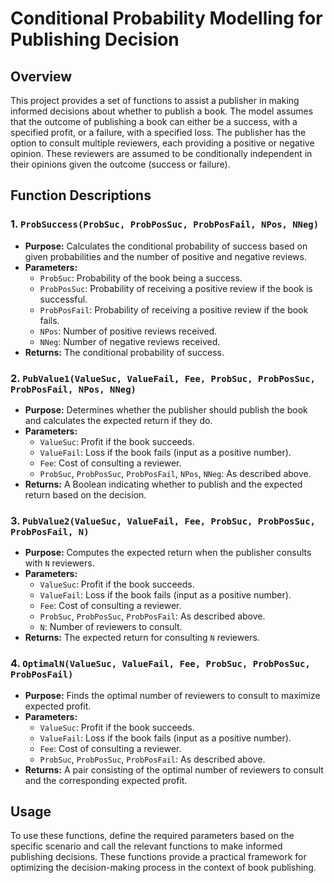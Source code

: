# Conditional Probability Modelling for Publishing Decision

## Overview

This project provides a set of functions to assist a publisher in making informed decisions about whether to publish a book. The model assumes that the outcome of publishing a book can either be a success, with a specified profit, or a failure, with a specified loss. The publisher has the option to consult multiple reviewers, each providing a positive or negative opinion. These reviewers are assumed to be conditionally independent in their opinions given the outcome (success or failure).

## Function Descriptions

### 1. `ProbSuccess(ProbSuc, ProbPosSuc, ProbPosFail, NPos, NNeg)`
- **Purpose:** Calculates the conditional probability of success based on given probabilities and the number of positive and negative reviews.
- **Parameters:**
  - `ProbSuc`: Probability of the book being a success.
  - `ProbPosSuc`: Probability of receiving a positive review if the book is successful.
  - `ProbPosFail`: Probability of receiving a positive review if the book fails.
  - `NPos`: Number of positive reviews received.
  - `NNeg`: Number of negative reviews received.
- **Returns:** The conditional probability of success.

### 2. `PubValue1(ValueSuc, ValueFail, Fee, ProbSuc, ProbPosSuc, ProbPosFail, NPos, NNeg)`
- **Purpose:** Determines whether the publisher should publish the book and calculates the expected return if they do.
- **Parameters:**
  - `ValueSuc`: Profit if the book succeeds.
  - `ValueFail`: Loss if the book fails (input as a positive number).
  - `Fee`: Cost of consulting a reviewer.
  - `ProbSuc`, `ProbPosSuc`, `ProbPosFail`, `NPos`, `NNeg`: As described above.
- **Returns:** A Boolean indicating whether to publish and the expected return based on the decision.

### 3. `PubValue2(ValueSuc, ValueFail, Fee, ProbSuc, ProbPosSuc, ProbPosFail, N)`
- **Purpose:** Computes the expected return when the publisher consults with `N` reviewers.
- **Parameters:**
  - `ValueSuc`: Profit if the book succeeds.
  - `ValueFail`: Loss if the book fails (input as a positive number).
  - `Fee`: Cost of consulting a reviewer.
  - `ProbSuc`, `ProbPosSuc`, `ProbPosFail`: As described above.
  - `N`: Number of reviewers to consult.
- **Returns:** The expected return for consulting `N` reviewers.

### 4. `OptimalN(ValueSuc, ValueFail, Fee, ProbSuc, ProbPosSuc, ProbPosFail)`
- **Purpose:** Finds the optimal number of reviewers to consult to maximize expected profit.
- **Parameters:**
  - `ValueSuc`: Profit if the book succeeds.
  - `ValueFail`: Loss if the book fails (input as a positive number).
  - `Fee`: Cost of consulting a reviewer.
  - `ProbSuc`, `ProbPosSuc`, `ProbPosFail`: As described above.
- **Returns:** A pair consisting of the optimal number of reviewers to consult and the corresponding expected profit.

## Usage

To use these functions, define the required parameters based on the specific scenario and call the relevant functions to make informed publishing decisions. These functions provide a practical framework for optimizing the decision-making process in the context of book publishing.
